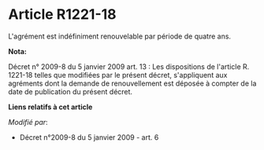 # Article R1221-18

L'agrément est indéfiniment renouvelable par période de quatre ans.

**Nota:**

Décret n° 2009-8 du 5 janvier 2009  art. 13 : Les dispositions de l'article R. 1221-18  telles que modifiées par le présent
décret, s'appliquent aux agréments dont la  demande de renouvellement est déposée à compter de la date de publication du
présent décret.

**Liens relatifs à cet article**

_Modifié par_:

  - Décret n°2009-8 du 5 janvier 2009 - art. 6
